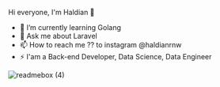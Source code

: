 Hi everyone, I'm Haldian 👋

- 🌱 I’m currently learning Golang
- 💬 Ask me about Laravel
- 📫 How to reach me ?? to instagram @haldianrnw 
- ⚡ I'am a Back-end Developer, Data Science, Data Engineer

 ![readmebox (4)](https://github.com/haldian18/haldian18/assets/57083312/cc6ae7db-3cc0-4180-a653-6070eb03e39b)
